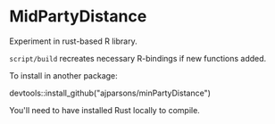 # MidPartyDistance

Experiment in rust-based R library.

`script/build` recreates necessary R-bindings if new functions added.

To install in another package:

devtools::install_github("ajparsons/minPartyDistance")

You'll need to have installed Rust locally to compile.